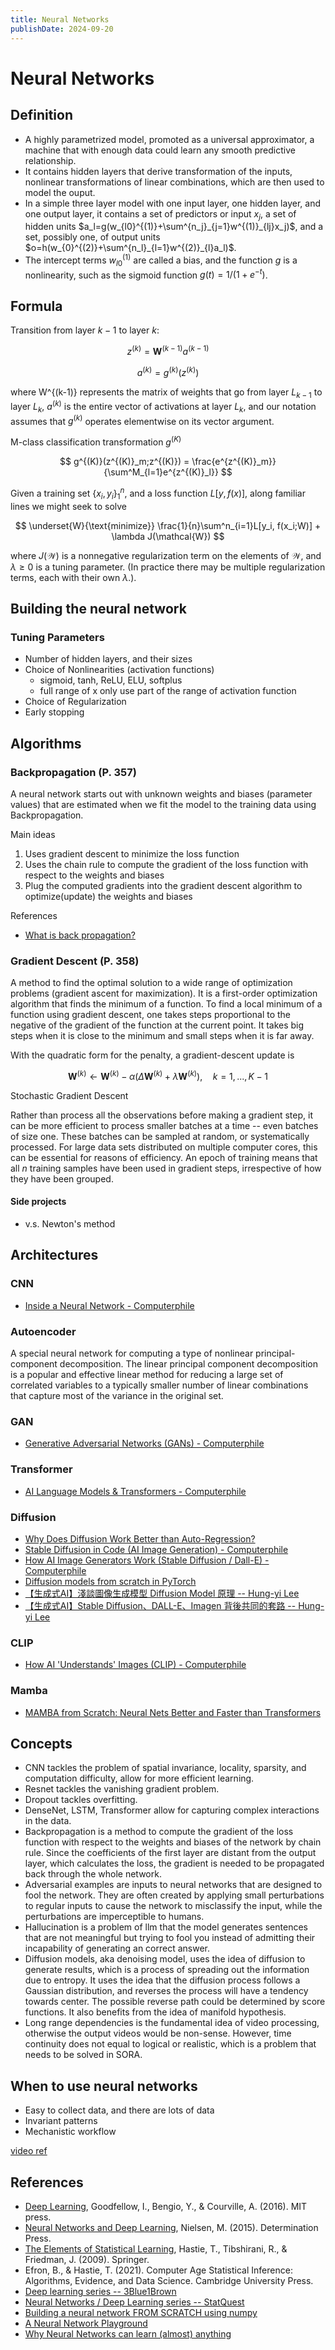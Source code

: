 ```yaml
---
title: Neural Networks
publishDate: 2024-09-20
---
```


# Neural Networks

## Definition

- A highly parametrized model, promoted as a universal approximator, a machine that with enough data could learn any smooth predictive relationship.
- It contains hidden layers that derive transformation of the inputs, nonlinear transformations of linear combinations, which are then used to model the ouput.
- In a simple three layer model with one input layer, one hidden layer, and one output layer, it contains a set of predictors or input $x_j$, a set of hidden units $a_l=g(w_{l0}^{(1)}+\sum^{n_j}_{j=1}w^{(1)}_{lj}x_j)$, and a set, possibly one, of output units $o=h(w_{0}^{(2)}+\sum^{n_l}_{l=1}w^{(2)}_{l}a_l)$.
- The intercept terms $w^{(1)}_{l0}$ are called a bias, and the function $g$ is a nonlinearity, such as the sigmoid function $g(t)=1/(1+e^{-t})$.

## Formula

Transition from layer $k-1$ to layer $k$:

$$
z^{(k)} = \bm{W}^{(k-1)}a^{(k-1)}
$$

$$
a^{(k)} = g^{(k)}(z^{(k)})
$$

where W^{(k-1)} represents the matrix of weights that go from layer $L_{k-1}$ to layer $L_k$, $a^{(k)}$ is the entire vector of activations at layer $L_{k}$, and our notation assumes that $g^{(k)}$ operates elementwise on its vector argument.

M-class classification transformation $g^{(K)}$

$$
g^{(K)}(z^{(K)}_m;z^{(K)}) = \frac{e^{z^{(K)}_m}}{\sum^M_{l=1}e^{z^{(K)}_l}}
$$

Given a training set $\{x_i,y_i\}^n_1$, and a loss function $L[y, f(x)]$, along familiar lines we might seek to solve

$$
\underset{W}{\text{minimize}} \frac{1}{n}\sum^n_{i=1}L[y_i, f(x_i;W)] + \lambda J(\mathcal{W})
$$

where $J(\mathcal{W})$ is a nonnegative regularization term on the elements of $\mathcal{W}$, and $\lambda \geq 0$ is a tuning parameter. (In practice there may be multiple regularization terms, each with their own $\lambda$.).

## Building the neural network

### Tuning Parameters

- Number of hidden layers, and their sizes
- Choice of Nonlinearities (activation functions)
  - sigmoid, tanh, ReLU, ELU, softplus
  - full range of x only use part of the range of activation function
- Choice of Regularization
- Early stopping

## Algorithms

### Backpropagation (P. 357)

A neural network starts out with unknown weights and biases (parameter values) that are estimated when we fit the model to the training data using Backpropagation.

Main ideas

1. Uses gradient descent to minimize the loss function
2. Uses the chain rule to compute the gradient of the loss function with respect to the weights and biases
3. Plug the computed gradients into the gradient descent algorithm to optimize(update) the weights and biases

References

- [What is back propagation?](https://www.youtube.com/watch?v=Ilg3gGewQ5U)

### Gradient Descent (P. 358)

A method to find the optimal solution to a wide range of optimization problems (gradient ascent for maximization). It is a first-order optimization algorithm that finds the minimum of a function. To find a local minimum of a function using gradient descent, one takes steps proportional to the negative of the gradient of the function at the current point. It takes big steps when it is close to the minimum and small steps when it is far away.

With the quadratic form for the penalty, a gradient-descent update is

$$
\bm{W}^{(k)} \leftarrow \bm{W}^{(k)} - \alpha (\Delta{\bm{W}^{(k)}}+\lambda\bm{W}^{(k)}), \quad k=1,...,K-1
$$

Stochastic Gradient Descent

Rather than process all the observations before making a gradient step, it can be more efficient to process smaller batches at a time -- even batches of size one. These batches can be sampled at random, or systematically processed. For large data sets distributed on multiple computer cores, this can be essential for reasons of efficiency. An epoch of training means that all $n$ training samples have been used in gradient steps, irrespective of how they have been grouped.

#### Side projects

- v.s. Newton's method

## Architectures

### CNN

- [Inside a Neural Network - Computerphile](https://www.youtube.com/watch?v=BFdMrDOx_CM)

### Autoencoder

A special neural network for computing a type of nonlinear principal-component decomposition. The linear principal component decomposition is a popular and effective linear method for reducing a large set of correlated variables to a typically smaller number of linear combinations that capture most of the variance in the original set.

### GAN

- [Generative Adversarial Networks (GANs) - Computerphile](https://www.youtube.com/watch?v=Sw9r8CL98N0)

### Transformer

- [AI Language Models & Transformers - Computerphile](https://www.youtube.com/watch?v=rURRYI66E54)

### Diffusion

- [Why Does Diffusion Work Better than Auto-Regression?](https://www.youtube.com/watch?v=zc5NTeJbk-k)
- [Stable Diffusion in Code (AI Image Generation) - Computerphile](https://www.youtube.com/watch?v=-lz30by8-sU)
- [How AI Image Generators Work (Stable Diffusion / Dall-E) - Computerphile](https://www.youtube.com/watch?v=1CIpzeNxIhU)
- [Diffusion models from scratch in PyTorch](https://www.youtube.com/watch?v=a4Yfz2FxXiY)
- [【生成式AI】淺談圖像生成模型 Diffusion Model 原理 -- Hung-yi Lee](https://www.youtube.com/watch?v=azBugJzmz-o)
- [【生成式AI】Stable Diffusion、DALL-E、Imagen 背後共同的套路 -- Hung-yi Lee](https://www.youtube.com/watch?v=JbfcAaBT66U)

### CLIP

- [How AI 'Understands' Images (CLIP) - Computerphile](https://www.youtube.com/watch?v=KcSXcpluDe4)

### Mamba

- [MAMBA from Scratch: Neural Nets Better and Faster than Transformers](https://www.youtube.com/watch?v=N6Piou4oYx8)

## Concepts

- CNN tackles the problem of spatial invariance, locality, sparsity, and computation difficulty, allow for more efficient learning.
- Resnet tackles the vanishing gradient problem.
- Dropout tackles overfitting.
- DenseNet, LSTM, Transformer allow for capturing complex interactions in the data.
- Backpropagation is a method to compute the gradient of the loss function with respect to the weights and biases of the network by chain rule. Since the coefficients of the first layer are distant from the output layer, which calculates the loss, the gradient is needed to be propagated back through the whole network.
- Adversarial examples are inputs to neural networks that are designed to fool the network. They are often created by applying small perturbations to regular inputs to cause the network to misclassify the input, while the perturbations are imperceptible to humans.
- Hallucination is a problem of llm that the model generates sentences that are not meaningful but trying to fool you instead of admitting their incapability of generating an correct answer.
- Diffusion models, aka denoising model, uses the idea of diffusion to generate results, which is a process of spreading out the information due to entropy. It uses the idea that the diffusion process follows a Gaussian distribution, and reverses the process will have a tendency towards center. The possible reverse path could be determined by score functions. It also benefits from the idea of manifold hypothesis.
- Long range dependencies is the fundamental idea of video processing, otherwise the output videos would be non-sense. However, time continuity does not equal to logical or realistic, which is a problem that needs to be solved in SORA.

## When to use neural networks

- Easy to collect data, and there are lots of data
- Invariant patterns
- Mechanistic workflow

[video ref](https://www.youtube.com/watch?v=LF9sd-2jCoY)

## References

- [Deep Learning](https://www.deeplearningbook.org/), Goodfellow, I., Bengio, Y., & Courville, A. (2016). MIT press.
- [Neural Networks and Deep Learning](http://neuralnetworksanddeeplearning.com/), Nielsen, M. (2015). Determination Press.
- [The Elements of Statistical Learning](https://web.stanford.edu/~hastie/ElemStatLearn/), Hastie, T., Tibshirani, R., & Friedman, J. (2009). Springer.
- Efron, B., & Hastie, T. (2021). Computer Age Statistical Inference: Algorithms, Evidence, and Data Science. Cambridge University Press.
- [Deep learning series -- 3Blue1Brown](https://www.youtube.com/watch?v=aircAruvnKk&list=PLZHQObOWTQDNU6R1_67000Dx_ZCJB-3pi)
- [Neural Networks / Deep Learning series -- StatQuest](https://www.youtube.com/watch?v=CqOfi41LfDw&list=PLblh5JKOoLUIxGDQs4LFFD--41Vzf-ME1&index=2)
- [Building a neural network FROM SCRATCH using numpy](https://www.youtube.com/watch?v=w8yWXqWQYmU)
- [A Neural Network Playground](https://playground.tensorflow.org/)
- [Why Neural Networks can learn (almost) anything](https://www.youtube.com/watch?v=0QczhVg5HaI)
